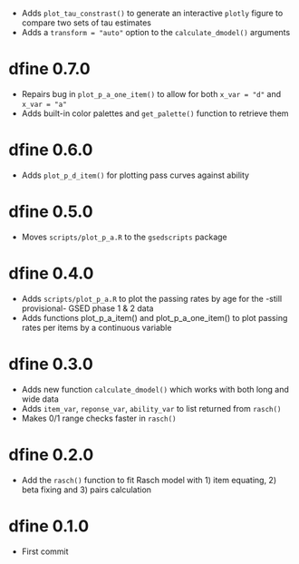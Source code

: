 - Adds `plot_tau_constrast()` to generate an interactive `plotly` figure to compare two sets of tau estimates
- Adds a `transform = "auto"` option to the `calculate_dmodel()` arguments

# dfine 0.7.0

- Repairs bug in `plot_p_a_one_item()` to allow for both `x_var = "d"` and `x_var = "a"`
- Adds built-in color palettes and `get_palette()` function to retrieve them

# dfine 0.6.0

- Adds `plot_p_d_item()` for plotting pass curves against ability

# dfine 0.5.0

- Moves `scripts/plot_p_a.R` to the `gsedscripts` package

# dfine 0.4.0

- Adds `scripts/plot_p_a.R` to plot the passing rates by age for the -still provisional- GSED phase 1 & 2 data
- Adds functions plot_p_a_item() and plot_p_a_one_item() to plot passing rates per items by a continuous variable

# dfine 0.3.0

* Adds new function `calculate_dmodel()` which works with both long and wide data
* Adds `item_var`, `reponse_var`, `ability_var` to list returned from `rasch()`
* Makes 0/1 range checks faster in `rasch()`

# dfine 0.2.0

* Add the `rasch()` function to fit Rasch model with 1) item equating, 2) beta fixing and 3) pairs calculation

# dfine 0.1.0

* First commit
